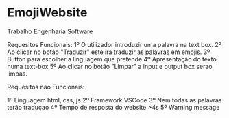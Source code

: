 # EmojiWebsite

Trabalho Engenharia Software

Requesitos Funcionais:
1º O utilizador introduzir uma palavra na text box.
2º Ao clicar no botão "Traduzir" este ira traduzir as palavras em emojis.
3º Button para escolher a linguagem que pretende
4º Apresentação do texto numa text-box
5º Ao clicar no botão "Limpar" a input e output box serao limpas.

Requesitos não Funcionais:

1º Linguagem html, css, js
2º Framework VSCode
3º Nem todas as palavras terão traduçao
4º Tempo de resposta do website >4s
5º Warning message

